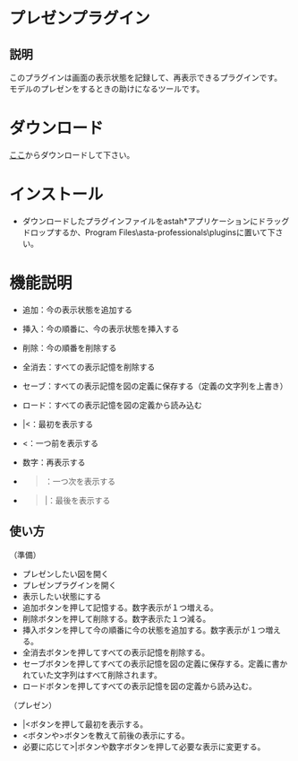 # プレゼンプラグイン

## 説明
このプラグインは画面の表示状態を記録して、再表示できるプラグインです。
モデルのプレゼンをするときの助けになるツールです。

# ダウンロード
[ここ](https://github.com/snytng/presen/raw/master/target/presen-0.1..jar)からダウンロードして下さい。

# インストール
- ダウンロードしたプラグインファイルをastah*アプリケーションにドラッグドロップするか、Program Files\asta-professionals\pluginsに置いて下さい。

# 機能説明
- 追加：今の表示状態を追加する
- 挿入：今の順番に、今の表示状態を挿入する
- 削除：今の順番を削除する
- 全消去：すべての表示記憶を削除する

- セーブ：すべての表示記憶を図の定義に保存する（定義の文字列を上書き）
- ロード：すべての表示記憶を図の定義から読み込む

- |<：最初を表示する
- <：一つ前を表示する
- 数字：再表示する
- >：一つ次を表示する
- >|：最後を表示する


## 使い方
（準備）
- プレゼンしたい図を開く
- プレゼンプラグインを開く
- 表示したい状態にする
- 追加ボタンを押して記憶する。数字表示が１つ増える。
- 削除ボタンを押して削除する。数字表示た１つ減る。
- 挿入ボタンを押して今の順番に今の状態を追加する。数字表示が１つ増える。
- 全消去ボタンを押してすべての表示記憶を削除する。
- セーブボタンを押してすべての表示記憶を図の定義に保存する。定義に書かれていた文字列はすべて削除されます。
- ロードボタンを押してすべての表示記憶を図の定義から読み込む。

（プレゼン）
- |<ボタンを押して最初を表示する。
- <ボタンや>ボタンを教えて前後の表示にする。
- 必要に応じて>|ボタンや数字ボタンを押して必要な表示に変更する。

